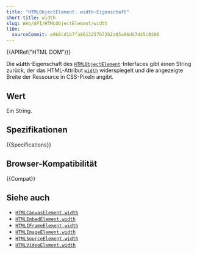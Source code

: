 ```yaml
---
title: "HTMLObjectElement: width-Eigenschaft"
short-title: width
slug: Web/API/HTMLObjectElement/width
l10n:
  sourceCommit: e9b6cd1b7fa8612257b72b2a85a96dd7d45c0200
---
```


{{APIRef("HTML DOM")}}

Die **`width`**-Eigenschaft des
[`HTMLObjectElement`](/de/docs/Web/API/HTMLObjectElement)-Interfaces gibt einen String zurück, der das HTML-Attribut [`width`](/de/docs/Web/HTML/Reference/Elements/object#width) widerspiegelt und die angezeigte Breite der Ressource in CSS-Pixeln angibt.

## Wert

Ein String.

## Spezifikationen

{{Specifications}}

## Browser-Kompatibilität

{{Compat}}

## Siehe auch

- [`HTMLCanvasElement.width`](/de/docs/Web/API/HTMLCanvasElement/width)
- [`HTMLEmbedElement.width`](/de/docs/Web/API/HTMLEmbedElement/width)
- [`HTMLIFrameElement.width`](/de/docs/Web/API/HTMLIFrameElement/width)
- [`HTMLImageElement.width`](/de/docs/Web/API/HTMLImageElement/width)
- [`HTMLSourceElement.width`](/de/docs/Web/API/HTMLSourceElement/width)
- [`HTMLVideoElement.width`](/de/docs/Web/API/HTMLVideoElement/width)
